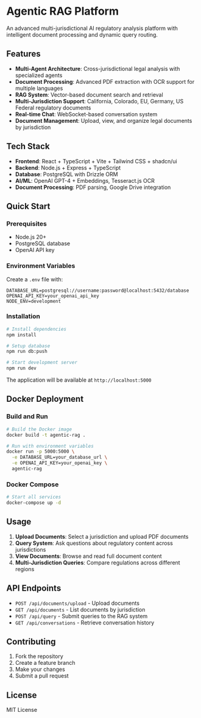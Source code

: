 # Agentic RAG Platform

An advanced multi-jurisdictional AI regulatory analysis platform with intelligent document processing and dynamic query routing.

## Features

- **Multi-Agent Architecture**: Cross-jurisdictional legal analysis with specialized agents
- **Document Processing**: Advanced PDF extraction with OCR support for multiple languages
- **RAG System**: Vector-based document search and retrieval
- **Multi-Jurisdiction Support**: California, Colorado, EU, Germany, US Federal regulatory documents
- **Real-time Chat**: WebSocket-based conversation system
- **Document Management**: Upload, view, and organize legal documents by jurisdiction

## Tech Stack

- **Frontend**: React + TypeScript + Vite + Tailwind CSS + shadcn/ui
- **Backend**: Node.js + Express + TypeScript
- **Database**: PostgreSQL with Drizzle ORM
- **AI/ML**: OpenAI GPT-4 + Embeddings, Tesseract.js OCR
- **Document Processing**: PDF parsing, Google Drive integration

## Quick Start

### Prerequisites

- Node.js 20+
- PostgreSQL database
- OpenAI API key

### Environment Variables

Create a `.env` file with:

```env
DATABASE_URL=postgresql://username:password@localhost:5432/database
OPENAI_API_KEY=your_openai_api_key
NODE_ENV=development
```

### Installation

```bash
# Install dependencies
npm install

# Setup database
npm run db:push

# Start development server
npm run dev
```

The application will be available at `http://localhost:5000`

## Docker Deployment

### Build and Run

```bash
# Build the Docker image
docker build -t agentic-rag .

# Run with environment variables
docker run -p 5000:5000 \
  -e DATABASE_URL=your_database_url \
  -e OPENAI_API_KEY=your_openai_key \
  agentic-rag
```

### Docker Compose

```bash
# Start all services
docker-compose up -d
```

## Usage

1. **Upload Documents**: Select a jurisdiction and upload PDF documents
2. **Query System**: Ask questions about regulatory content across jurisdictions
3. **View Documents**: Browse and read full document content
4. **Multi-Jurisdiction Queries**: Compare regulations across different regions

## API Endpoints

- `POST /api/documents/upload` - Upload documents
- `GET /api/documents` - List documents by jurisdiction
- `POST /api/query` - Submit queries to the RAG system
- `GET /api/conversations` - Retrieve conversation history

## Contributing

1. Fork the repository
2. Create a feature branch
3. Make your changes
4. Submit a pull request

## License

MIT License
